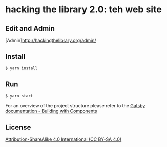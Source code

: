 # hacking the library 2.0: teh web site

## Edit and Admin

[Admin]http://hackingthelibrary.org/admin/

## Install

```bash
$ yarn install
```

## Run

```bash
$ yarn start
```

For an overview of the project structure please refer to the [Gatsby documentation - Building with Components](https://www.gatsbyjs.org/docs/building-with-components/)

## License

[Attribution-ShareAlike 4.0 International (CC BY-SA 4.0)](https://creativecommons.org/licenses/by-sa/4.0/)
